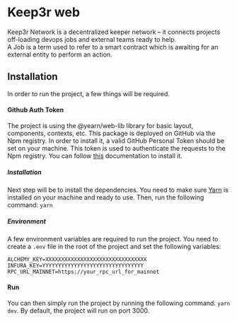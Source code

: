 # Keep3r web
Keep3r Network is a decentralized keeper network – it connects projects off-loading devops jobs and external teams ready to help.  
A Job is a term used to refer to a smart contract which is awaiting for an external entity to perform an action.

## Installation
In order to run the project, a few things will be required.

#### Github Auth Token
The project is using the @yearn/web-lib library for basic layout, components, contexts, etc. This package is deployed on GitHub via the Npm registry. In order to install it, a valid GitHub Personal Token should be set on your machine. This token is used to authenticate the requests to the Npm registry. You can follow [this](https://docs.github.com/en/packages/working-with-a-github-packages-registry/working-with-the-npm-registry#authenticating-to-github-packages) documentation to install it.

##### Installation
Next step will be to install the dependencies. You need to make sure [Yarn](https://yarnpkg.com/) is installed on your machine and ready to use. Then, run the following command: `yarn`

##### Environment
A few environment variables are required to run the project. You need to create a `.env` file in the root of the project and set the following variables:
```
ALCHEMY_KEY=XXXXXXXXXXXXXXXXXXXXXXXXXXXXXXXX
INFURA_KEY=YYYYYYYYYYYYYYYYYYYYYYYYYYYYYYYY
RPC_URL_MAINNET=https://your_rpc_url_for_mainnet
```

#### Run
You can then simply run the project by running the following command: `yarn dev`. By default, the project will run on port 3000.